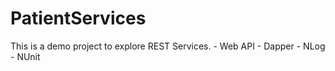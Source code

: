 # PatientServices
This is a demo project to explore REST Services.
	- Web API 
	- Dapper
	- NLog
	- NUnit
